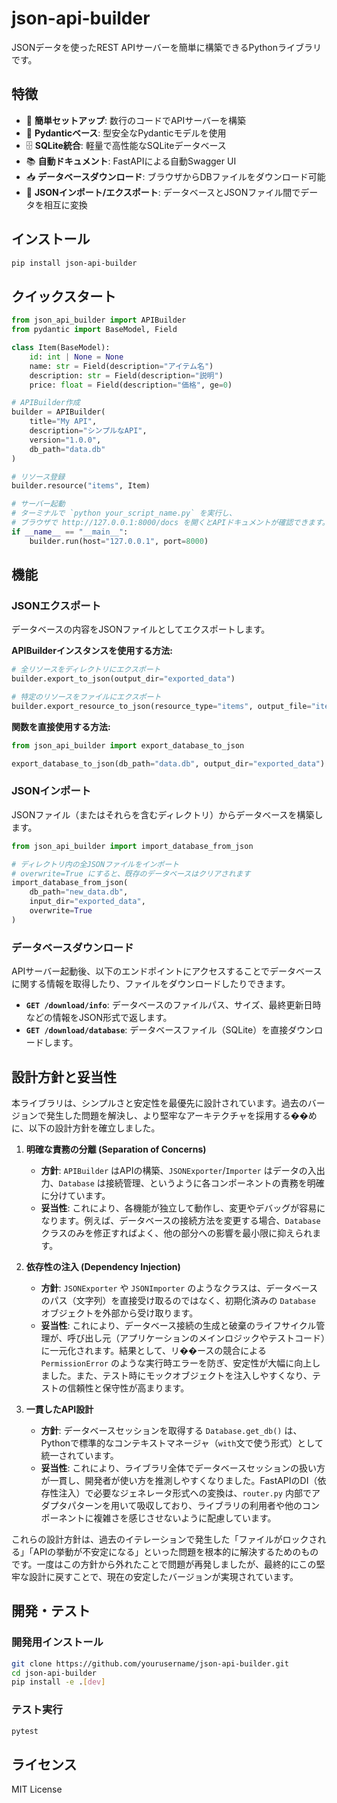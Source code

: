 # json-api-builder

JSONデータを使ったREST APIサーバーを簡単に構築できるPythonライブラリです。

## 特徴

- 🚀 **簡単セットアップ**: 数行のコードでAPIサーバーを構築
- 📝 **Pydanticベース**: 型安全なPydanticモデルを使用
- 🗄️ **SQLite統合**: 軽量で高性能なSQLiteデータベース
- 📚 **自動ドキュメント**: FastAPIによる自動Swagger UI
- 📥 **データベースダウンロード**: ブラウザからDBファイルをダウンロード可能
- 🔄 **JSONインポート/エクスポート**: データベースとJSONファイル間でデータを相互に変換

## インストール

```bash
pip install json-api-builder
```

## クイックスタート

```python
from json_api_builder import APIBuilder
from pydantic import BaseModel, Field

class Item(BaseModel):
    id: int | None = None
    name: str = Field(description="アイテム名")
    description: str = Field(description="説明")
    price: float = Field(description="価格", ge=0)

# APIBuilder作成
builder = APIBuilder(
    title="My API",
    description="シンプルなAPI",
    version="1.0.0",
    db_path="data.db"
)

# リソース登録
builder.resource("items", Item)

# サーバー起動
# ターミナルで `python your_script_name.py` を実行し、
# ブラウザで http://127.0.0.1:8000/docs を開くとAPIドキュメントが確認できます。
if __name__ == "__main__":
    builder.run(host="127.0.0.1", port=8000)
```

## 機能

### JSONエクスポート

データベースの内容をJSONファイルとしてエクスポートします。

**APIBuilderインスタンスを使用する方法:**
```python
# 全リソースをディレクトリにエクスポート
builder.export_to_json(output_dir="exported_data")

# 特定のリソースをファイルにエクスポート
builder.export_resource_to_json(resource_type="items", output_file="items.json")
```

**関数を直接使用する方法:**
```python
from json_api_builder import export_database_to_json

export_database_to_json(db_path="data.db", output_dir="exported_data")
```

### JSONインポート

JSONファイル（またはそれらを含むディレクトリ）からデータベースを構築します。

```python
from json_api_builder import import_database_from_json

# ディレクトリ内の全JSONファイルをインポート
# overwrite=True にすると、既存のデータベースはクリアされます
import_database_from_json(
    db_path="new_data.db",
    input_dir="exported_data",
    overwrite=True
)
```

### データベースダウンロード

APIサーバー起動後、以下のエンドポイントにアクセスすることでデータベースに関する情報を取得したり、ファイルをダウンロードしたりできます。

- **`GET /download/info`**: データベースのファイルパス、サイズ、最終更新日時などの情報をJSON形式で返します。
- **`GET /download/database`**: データベースファイル（SQLite）を直接ダウンロードします。

## 設計方針と妥当性

本ライブラリは、シンプルさと安定性を最優先に設計されています。過去のバージョンで発生した問題を解決し、より堅牢なアーキテクチャを採用する��めに、以下の設計方針を確立しました。

1.  **明確な責務の分離 (Separation of Concerns)**
    - **方針**: `APIBuilder` はAPIの構築、`JSONExporter`/`Importer` はデータの入出力、`Database` は接続管理、というように各コンポーネントの責務を明確に分けています。
    - **妥当性**: これにより、各機能が独立して動作し、変更やデバッグが容易になります。例えば、データベースの接続方法を変更する場合、`Database` クラスのみを修正すればよく、他の部分への影響を最小限に抑えられます。

2.  **依存性の注入 (Dependency Injection)**
    - **方針**: `JSONExporter` や `JSONImporter` のようなクラスは、データベースのパス（文字列）を直接受け取るのではなく、初期化済みの `Database` オブジェクトを外部から受け取ります。
    - **妥当性**: これにより、データベース接続の生成と破棄のライフサイクル管理が、呼び出し元（アプリケーションのメインロジックやテストコード）に一元化されます。結果として、リ��ースの競合による `PermissionError` のような実行時エラーを防ぎ、安定性が大幅に向上しました。また、テスト時にモックオブジェクトを注入しやすくなり、テストの信頼性と保守性が高まります。

3.  **一貫したAPI設計**
    - **方針**: データベースセッションを取得する `Database.get_db()` は、Pythonで標準的なコンテキストマネージャ（`with`文で使う形式）として統一されています。
    - **妥当性**: これにより、ライブラリ全体でデータベースセッションの扱い方が一貫し、開発者が使い方を推測しやすくなりました。FastAPIのDI（依存性注入）で必要なジェネレータ形式への変換は、`router.py` 内部でアダプタパターンを用いて吸収しており、ライブラリの利用者や他のコンポーネントに複雑さを感じさせないように配慮しています。

これらの設計方針は、過去のイテレーションで発生した「ファイルがロックされる」「APIの挙動が不安定になる」といった問題を根本的に解決するためのものです。一度はこの方針から外れたことで問題が再発しましたが、最終的にこの堅牢な設計に戻すことで、現在の安定したバージョンが実現されています。

## 開発・テスト

### 開発用インストール

```bash
git clone https://github.com/yourusername/json-api-builder.git
cd json-api-builder
pip install -e .[dev]
```

### テスト実行

```bash
pytest
```

## ライセンス

MIT License